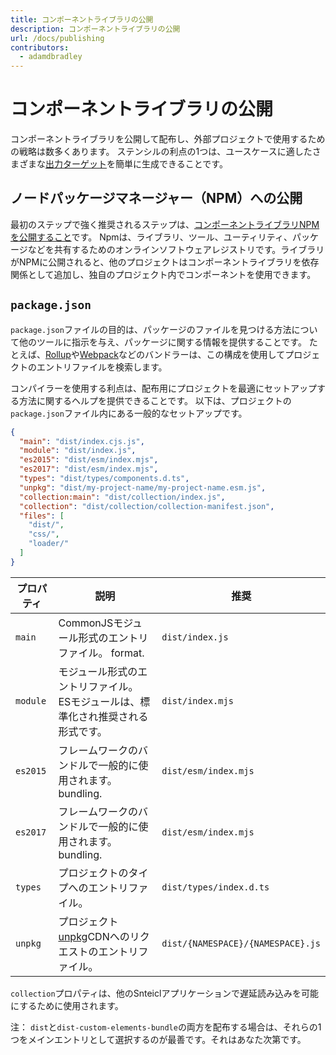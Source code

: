 ```yaml
---
title: コンポーネントライブラリの公開
description: コンポーネントライブラリの公開
url: /docs/publishing
contributors:
  - adamdbradley
---
```


# コンポーネントライブラリの公開

コンポーネントライブラリを公開して配布し、外部プロジェクトで使用するための戦略は数多くあります。 ステンシルの利点の1つは、ユースケースに適したさまざまな[出力ターゲット](/docs/output-targets)を簡単に生成できることです。

## ノードパッケージマネージャー（NPM）への公開

最初のステップで強く推奨されるステップは、[コンポーネントライブラリNPMを公開すること](](https://docs.npmjs.com/getting-started/publishing-npm-packages))です。 Npmは、ライブラリ、ツール、ユーティリティ、パッケージなどを共有するためのオンラインソフトウェアレジストリです。ライブラリがNPMに公開されると、他のプロジェクトはコンポーネントライブラリを依存関係として追加し、独自のプロジェクト内でコンポーネントを使用できます。


## `package.json`

`package.json`ファイルの目的は、パッケージのファイルを見つける方法について他のツールに指示を与え、パッケージに関する情報を提供することです。 たとえば、[Rollup](https://rollupjs.org/)や[Webpack](https://webpack.js.org/)などのバンドラーは、この構成を使用してプロジェクトのエントリファイルを検索します。

コンパイラーを使用する利点は、配布用にプロジェクトを最適にセットアップする方法に関するヘルプを提供できることです。 以下は、プロジェクトの `package.json`ファイル内にある一般的なセットアップです。

```json
{
  "main": "dist/index.cjs.js",
  "module": "dist/index.js",
  "es2015": "dist/esm/index.mjs",
  "es2017": "dist/esm/index.mjs",
  "types": "dist/types/components.d.ts",
  "unpkg": "dist/my-project-name/my-project-name.esm.js",
  "collection:main": "dist/collection/index.js",
  "collection": "dist/collection/collection-manifest.json",
  "files": [
    "dist/",
    "css/",
    "loader/"
  ]
}
```

| プロパティ | 説明                                                                                         | 推奨                       |
|----------|-----------------------------------------------------------------------------------------------------|-----------------------------------|
| `main`            | CommonJSモジュール形式のエントリファイル。 format.                                                  | `dist/index.js`                   |
| `module`          | モジュール形式のエントリファイル。 ESモジュールは、標準化され推奨される形式です。 | `dist/index.mjs`                  |
| `es2015`          | フレームワークのバンドルで一般的に使用されます。 bundling.                                                       | `dist/esm/index.mjs`              |
| `es2017`          | フレームワークのバンドルで一般的に使用されます。 bundling.                                                       | `dist/esm/index.mjs`              |
| `types`           | プロジェクトのタイプへのエントリファイル。                                                         | `dist/types/index.d.ts`           |
| `unpkg`           | プロジェクト[unpkg](https://unpkg.com/)CDNへのリクエストのエントリファイル。                   | `dist/{NAMESPACE}/{NAMESPACE}.js` |


`collection`プロパティは、他のSnteiclアプリケーションで遅延読み込みを可能にするために使用されます。

注： `dist`と`dist-custom-elements-bundle`の両方を配布する場合は、それらの1つをメインエントリとして選択するのが最善です。それはあなた次第です。
